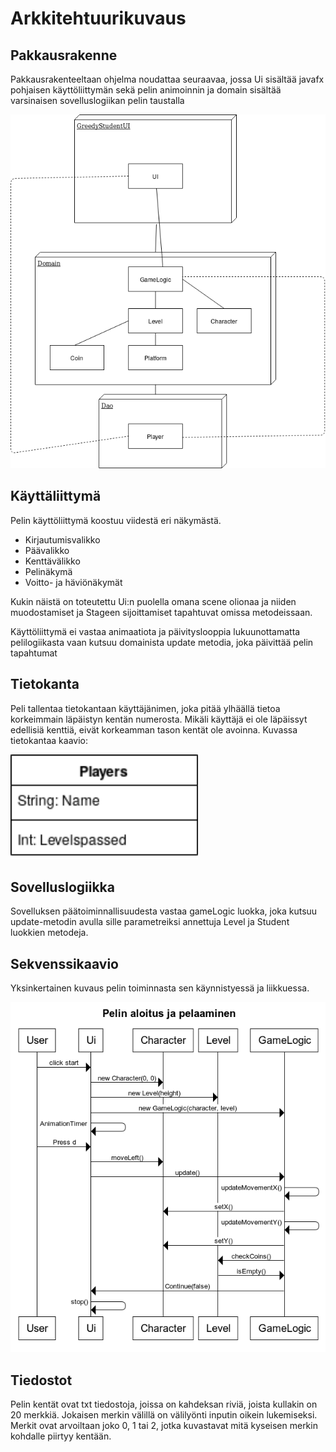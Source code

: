 # Arkkitehtuurikuvaus

## Pakkausrakenne

Pakkausrakenteeltaan ohjelma noudattaa seuraavaa, jossa Ui sisältää javafx pohjaisen käyttöliittymän sekä pelin animoinnin
ja domain sisältää varsinaisen sovelluslogiikan pelin taustalla


<img src="https://github.com/Mikxdi/OTharkkatyo19/blob/master/documentation/Pictures/Arkkitehtuurikuvaus.png" width="600" heigth="600" />


## Käyttäliittymä

Pelin käyttöliittymä koostuu viidestä eri näkymästä.

* Kirjautumisvalikko
* Päävalikko
* Kenttävälikko
* Pelinäkymä
* Voitto- ja häviönäkymät

Kukin näistä on toteutettu Ui:n puolella omana scene olionaa ja niiden muodostamiset ja Stageen sijoittamiset tapahtuvat omissa metodeissaan.

Käyttöliittymä ei vastaa animaatiota ja päivityslooppia lukuunottamatta pelilogiikasta vaan kutsuu domainista update metodia, joka päivittää pelin tapahtumat

## Tietokanta

Peli tallentaa tietokantaan käyttäjänimen, joka pitää ylhäällä tietoa korkeimmain läpäistyn kentän numerosta. Mikäli käyttäjä ei ole läpäissyt edellisiä kenttiä, eivät korkeamman tason kentät ole avoinna.
Kuvassa tietokantaa kaavio:

<img src="https://github.com/Mikxdi/OTharkkatyo19/blob/master/documentation/Pictures/Tietokantakuvaus.png" width="300" heigth="300" />

## Sovelluslogiikka 

Sovelluksen päätoiminnallisuudesta vastaa gameLogic luokka, joka kutsuu update-metodin avulla sille parametreiksi annettuja Level ja Student luokkien metodeja.

## Sekvenssikaavio

Yksinkertainen kuvaus pelin toiminnasta sen käynnistyessä ja liikkuessa. 

<img src="https://github.com/Mikxdi/OTharkkatyo19/blob/master/documentation/Pictures/Sekvenssikaavio.png" width="600" heigth="600" />

## Tiedostot
	
Pelin kentät ovat txt tiedostoja, joissa on kahdeksan riviä, joista kullakin on 20 merkkiä. Jokaisen merkin välillä on välilyönti inputin oikein lukemiseksi.
Merkit ovat arvoiltaan joko 0, 1 tai 2, jotka kuvastavat mitä kyseisen merkin kohdalle piirtyy kentään.


